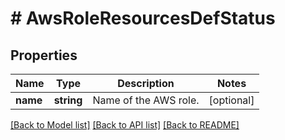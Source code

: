 # # AwsRoleResourcesDefStatus

## Properties

Name | Type | Description | Notes
------------ | ------------- | ------------- | -------------
**name** | **string** | Name of the AWS role. | [optional]

[[Back to Model list]](../../README.md#models) [[Back to API list]](../../README.md#endpoints) [[Back to README]](../../README.md)
